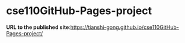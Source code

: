 # cse110GitHub-Pages-project
**URL to the published site**:https://tianshi-gong.github.io/cse110GitHub-Pages-project/